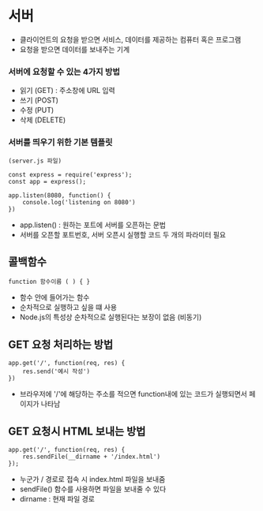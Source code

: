 # 서버
- 클라이언트의 요청을 받으면 서비스, 데이터를 제공하는 컴퓨터 혹은 프로그램
- 요청을 받으면 데이터를 보내주는 기계

### 서버에 요청할 수 있는 4가지 방법
- 읽기 (GET) : 주소창에 URL 입력
- 쓰기 (POST)
- 수정 (PUT)
- 삭제 (DELETE)

### 서버를 띄우기 위한 기본 템플릿
```
(server.js 파일)

const express = require('express');
const app = express();

app.listen(8080, function() {
    console.log('listening on 8080')
})
```
- app.listen() : 원하는 포트에 서버를 오픈하는 문법
- 서버를 오픈할 포트번호, 서버 오픈시 실행할 코드 두 개의 파라미터 필요

## 콜백함수
```
function 함수이름 ( ) { }
```
- 함수 안에 들어가는 함수
- 순차적으로 실행하고 싶을 떄 사용
- Node.js의 특성상 순차적으로 실행된다는 보장이 없음 (비동기)


## GET 요청 처리하는 방법
```
app.get('/', function(req, res) {
    res.send('예시 작성')
})
```

- 브라우저에 '/'에 해당하는 주소를 적으면 function내에 있는 코드가 실행되면서 페이지가 나타남

## GET 요청시 HTML 보내는 방법
```
app.get('/', function(req, res) {
    res.sendFile(__dirname + '/index.html')
});
```
- 누군가 / 경로로 접속 시 index.html 파일을 보내줌
- sendFile() 함수를 사용하면 파일을 보내줄 수 있다
- dirname : 현재 파일 경로










